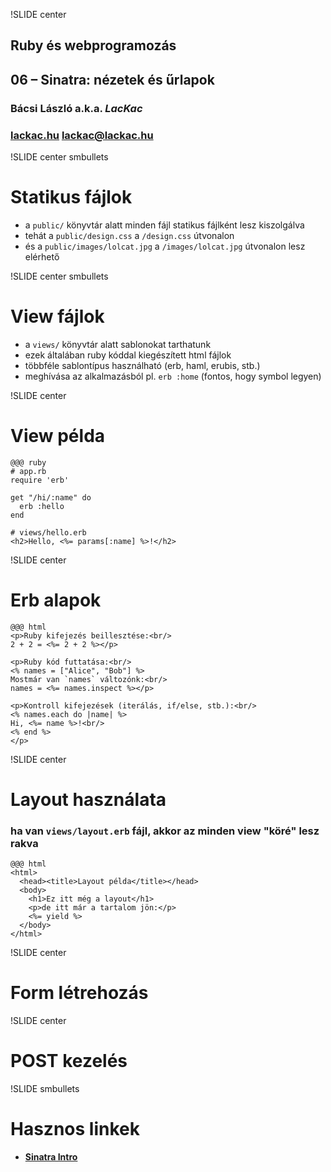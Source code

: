 !SLIDE center
## Ruby és webprogramozás
## 06 – **Sinatra**: nézetek és űrlapok

### **Bácsi László a.k.a. *LacKac***
### [lackac.hu](http://lackac.hu) lackac@lackac.hu

!SLIDE center smbullets
# Statikus fájlok

* a `public/` könyvtár alatt minden fájl statikus fájlként lesz kiszolgálva
* tehát a `public/design.css` a `/design.css` útvonalon
* és a `public/images/lolcat.jpg` a `/images/lolcat.jpg` útvonalon lesz elérhető

!SLIDE center smbullets
# View fájlok

* a `views/` könyvtár alatt sablonokat tarthatunk
* ezek általában ruby kóddal kiegészített html fájlok
* többféle sablontípus használható (erb, haml, erubis, stb.)
* meghívása az alkalmazásból pl. `erb :home` (fontos, hogy symbol legyen)

!SLIDE center
# View példa

    @@@ ruby
    # app.rb
    require 'erb'

    get "/hi/:name" do
      erb :hello
    end

    # views/hello.erb
    <h2>Hello, <%= params[:name] %>!</h2>

!SLIDE center
# Erb alapok

    @@@ html
    <p>Ruby kifejezés beillesztése:<br/>
    2 + 2 = <%= 2 + 2 %></p>

    <p>Ruby kód futtatása:<br/>
    <% names = ["Alice", "Bob"] %>
    Mostmár van `names` változónk:<br/>
    names = <%= names.inspect %></p>

    <p>Kontroll kifejezések (iterálás, if/else, stb.):<br/>
    <% names.each do |name| %>
    Hi, <%= name %>!<br/>
    <% end %>
    </p>

!SLIDE center
# Layout használata

### ha van `views/layout.erb` fájl, akkor az minden view "köré" lesz rakva

    @@@ html
    <html>
      <head><title>Layout példa</title></head>
      <body>
        <h1>Ez itt még a layout</h1>
        <p>de itt már a tartalom jön:</p>
        <%= yield %>
      </body>
    </html>

!SLIDE center
# Form létrehozás

!SLIDE center
# POST kezelés

!SLIDE smbullets
# Hasznos linkek

* **[Sinatra Intro](http://www.sinatrarb.com/intro)**
